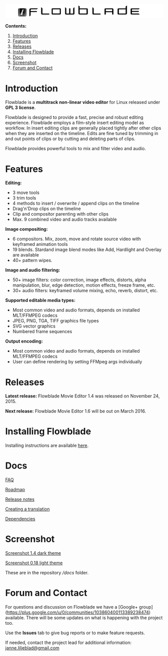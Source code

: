 
![Flowblade](flowblade-trunk/Flowblade/res/img/header_text.png "Flowblade")

**Contents:**
  1. [Introduction](https://github.com/jliljebl/flowblade#introduction)
  1. [Features](https://github.com/jliljebl/flowblade#features)
  1. [Releases](https://github.com/jliljebl/flowblade#releases)
  1. [Installing Flowblade](https://github.com/jliljebl/flowblade#installing-flowblade)
  1. [Docs](https://github.com/jliljebl/flowblade#docs)
  1. [Screenshot](https://github.com/jliljebl/flowblade#screenshot)
  1. [Forum and Contact](https://github.com/jliljebl/flowblade#forum-and-contact)

# Introduction

Flowblade is a **multitrack non-linear video editor** for Linux released under **GPL 3 license**.

Flowblade is designed to provide a fast, precise and robust editing experience. Flowblade employs a film-style insert editing model as workflow. In insert editing clips are generally placed tightly after other clips when they are inserted on the timeline. Edits are fine tuned by trimming in and out points of clips or by cutting and deleting parts of clips.

Flowblade provides powerful tools to mix and filter video and audio.

# Features

**Editing:**

  * 3 move tools
  * 3 trim tools
  * 4 methods to insert / overwrite / append clips on the timeline
  * Drag'n'Drop clips on the timeline
  * Clip and compositor parenting with other clips
  * Max. 9 combined video and audio tracks available

**Image compositing:**

  * 6 compositors. Mix, zoom, move and rotate source video with keyframed animation tools
  * 19 blends. Stardand image blend modes like Add, Hardlight and Overlay are available
  * 40+ pattern wipes. 

**Image and audio filtering:**

  * 50+ image filters: color correction, image effects, distorts, alpha manipulation, blur, edge detection, motion effects, freeze frame, etc.
  * 30+ audio filters: keyframed volume mixing, echo, reverb, distort, etc.

**Supported editable media types:**

  * Most common video and audio formats, depends on installed MLT/FFMPEG codecs
  * JPEG, PNG, TGA, TIFF graphics file types
  * SVG vector graphics
  * Numbered frame sequences 

**Output encoding:**

  * Most common video and audio formats, depends on installed MLT/FFMPEG codecs
  * User can define rendering by setting FFMpeg args individually
        
# Releases

**Latest release:** Flowblade Movie Editor 1.4 was released on November 24, 2015.

**Next release:** Flowblade Movie Editor 1.6 will be out on March 2016.

# Installing Flowblade

Installing instructions are available [here](./flowblade-trunk/docs/INSTALLING.md).

# Docs

[FAQ](./flowblade-trunk/docs/FAQ.md)

[Roadmap](./flowblade-trunk/docs/ROADMAP.md)

[Release notes](./flowblade-trunk/docs/RELEASE_NOTES.md)

[Creating a translation](./flowblade-trunk/docs/CREATING_TRANSLATION.md)

[Dependencies](./flowblade-trunk/docs/DEPENDENCIES.md)



# Screenshot

[Screenshot 1.4 dark theme](./flowblade-trunk/docs/Screenshot-1-4-dark.png)

[Screenshot 0.18 light theme](./flowblade-trunk/docs/Screenshot-0-18.png)

These are in the repository */docs* folder.


# Forum and Contact

For questions and discussion on Flowblade we have a [Google+ group] (https://plus.google.com/u/0/communities/103860400113389238474) available. There will be some updates on what is happening with the project too.

Use the **Issues** tab to give bug reports or to make feature requests.

If needed, contact the project lead for additional information: janne.liljeblad@gmail.com
